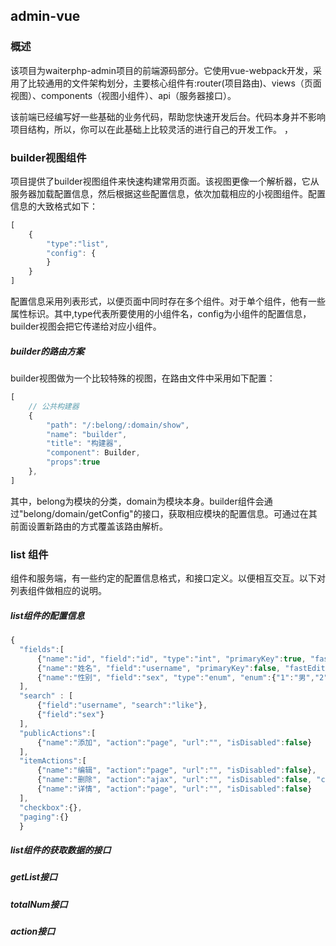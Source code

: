 ## admin-vue

### 概述
该项目为waiterphp-admin项目的前端源码部分。它使用vue-webpack开发，采用了比较通用的文件架构划分，主要核心组件有:router(项目路由)、views（页面视图）、components（视图小组件）、api（服务器接口）。

该前端已经编写好一些基础的业务代码，帮助您快速开发后台。代码本身并不影响项目结构，所以，你可以在此基础上比较灵活的进行自己的开发工作。
，
### builder视图组件
项目提供了builder视图组件来快速构建常用页面。该视图更像一个解析器，它从服务器加载配置信息，然后根据这些配置信息，依次加载相应的小视图组件。配置信息的大致格式如下：

```javascript
[
    {
        "type":"list",
        "config": {
        }
    }
]
```
配置信息采用列表形式，以便页面中同时存在多个组件。对于单个组件，他有一些属性标识。其中,type代表所要使用的小组件名，config为小组件的配置信息，builder视图会把它传递给对应小组件。

##### builder的路由方案
builder视图做为一个比较特殊的视图，在路由文件中采用如下配置：

```javascript
[
    // 公共构建器
    {
        "path": "/:belong/:domain/show",
        "name": "builder",
        "title": "构建器",
        "component": Builder,
        "props":true
    },
]

```

其中，belong为模块的分类，domain为模块本身。builder组件会通过"belong/domain/getConfig"的接口，获取相应模块的配置信息。可通过在其前面设置新路由的方式覆盖该路由解析。


### list 组件
组件和服务端，有一些约定的配置信息格式，和接口定义。以便相互交互。以下对列表组件做相应的说明。

##### list组件的配置信息
``` javascript
{
  "fields":[
      {"name":"id", "field":"id", "type":"int", "primaryKey":true, "fastEdit":false},
      {"name":"姓名", "field":"username", "primaryKey":false, "fastEdit":true},
      {"name":"性别", "field":"sex", "type":"enum", "enum":{"1":"男","2":"女"}}
  ],
  "search" : [
      {"field":"username", "search":"like"},
      {"field":"sex"}
  ],
  "publicActions":[
      {"name":"添加", "action":"page", "url":"", "isDisabled":false}
  ],
  "itemActions":[
      {"name":"编辑", "action":"page", "url":"", "isDisabled":false},
      {"name":"删除", "action":"ajax", "url":"", "isDisabled":false, "confirm":true},
      {"name":"详情", "action":"page", "url":"", "isDisabled":false}
  ],
  "checkbox":{},
  "paging":{}
  }
```

##### list组件的获取数据的接口


##### getList接口

##### totalNum接口

##### action接口


